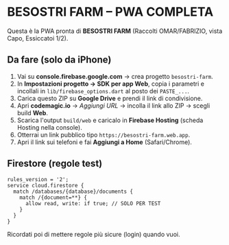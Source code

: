 # BESOSTRI FARM – PWA COMPLETA

Questa è la PWA pronta di **BESOSTRI FARM** (Raccolti OMAR/FABRIZIO, vista Capo, Essiccatoi 1/2).

## Da fare (solo da iPhone)
1. Vai su **console.firebase.google.com** → crea progetto `besostri-farm`.
2. In **Impostazioni progetto → SDK per app Web**, copia i parametri e incollali in `lib/firebase_options.dart` al posto dei `PASTE_...`.
3. Carica questo ZIP su **Google Drive** e prendi il link di condivisione.
4. Apri **codemagic.io** → *Aggiungi URL* → incolla il link allo ZIP → scegli build **Web**.
5. Scarica l'output `build/web` e caricalo in **Firebase Hosting** (scheda Hosting nella console).
6. Otterrai un link pubblico tipo `https://besostri-farm.web.app`.
7. Apri il link sui telefoni e fai **Aggiungi a Home** (Safari/Chrome).

## Firestore (regole test)
```
rules_version = '2';
service cloud.firestore {
  match /databases/{database}/documents {
    match /{document=**} {
      allow read, write: if true; // SOLO PER TEST
    }
  }
}
```
Ricordati poi di mettere regole più sicure (login) quando vuoi.
 
